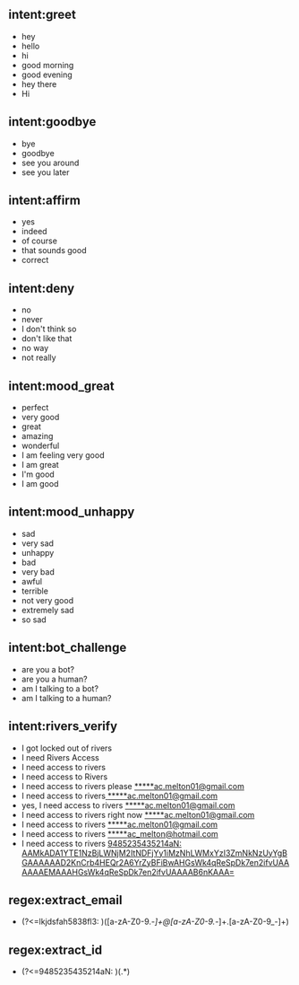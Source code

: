 ## intent:greet
- hey
- hello
- hi
- good morning
- good evening
- hey there
- Hi

## intent:goodbye
- bye
- goodbye
- see you around
- see you later

## intent:affirm
- yes
- indeed
- of course
- that sounds good
- correct

## intent:deny
- no
- never
- I don't think so
- don't like that
- no way
- not really

## intent:mood_great
- perfect
- very good
- great
- amazing
- wonderful
- I am feeling very good
- I am great
- I'm good
- I am good

## intent:mood_unhappy
- sad
- very sad
- unhappy
- bad
- very bad
- awful
- terrible
- not very good
- extremely sad
- so sad

## intent:bot_challenge
- are you a bot?
- are you a human?
- am I talking to a bot?
- am I talking to a human?

## intent:rivers_verify
- I got locked out of rivers
- I need Rivers Access
- I need access to rivers
- I need access to Rivers
- I need access to rivers please [*****ac.melton01@gmail.com](extract_email)
- I need access to rivers[ ](extract_email)[ ](extract_email)[ ](extract_email)[*****ac.melton01@gmail.com](extract_email)
- yes, I need access to rivers [*****ac.melton01@gmail.com](extract_email)
- I need access to rivers right now [*****ac.melton01@gmail.com](extract_email)
- I need access to rivers [*****ac.melton01@gmail.com](extract_email)
- I need access to rivers [*****ac_melton@hotmail.com](extract_email)
- I need access to rivers [9485235435214aN: AAMkADA1YTE1NzBjLWNjM2ItNDFjYy1iMzNhLWMxYzI3ZmNkNzUyYgBGAAAAAAD2KnCrb4HEQr2A6YrZyBFiBwAHGsWk4qReSpDk7en2ifvUAAAAAAEMAAAHGsWk4qReSpDk7en2ifvUAAAAB6nKAAA=](extract_id)

## regex:extract_email
- (?<=lkjdsfah5838fl3: )([a-zA-Z0-9._-]+@[a-zA-Z0-9._-]+\.[a-zA-Z0-9_-]+)

## regex:extract_id
- (?<=9485235435214aN: )(.*)
